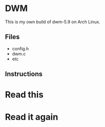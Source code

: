 DWM
===============

This is my own build of dwm-5.9 on Arch Linux.

Files
-------------

 * config.h
 * dwm.c
 * etc

Instructions
-------------

 # Read this
 # Read it again
